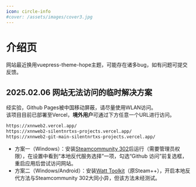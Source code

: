 ```yaml
---
icon: circle-info
#cover: /assets/images/cover3.jpg
---
```


# 介绍页

网站最近换用vuepress-theme-hope主题，可能存在诸多bug，如有问题可提交反馈。

## 2025.02.06 网站无法访问的临时解决方案

经实验，Github Pages被中国移动屏蔽，请尽量使用WLAN访问。  
该项目目前已部署至Vercel，**境外用户**可通过下方任意一个URL进行访问。  

```txt
https://xnnweb2.vercel.app/
https://xnnweb2-silentnrtxs-projects.vercel.app/
https://xnnweb2-git-main-silentnrtxs-projects.vercel.app/
```

- 方案一（Windows）：安装[Steamcommunity 302](https://www.dogfight360.com/blog/686/)后运行（需要管理员权限），在设置中看到“本地反代服务选择”一项，勾选“Github 访问”前复选框，重启应用后尝试访问网站。
- 方案二（Windows/Android）：安装[Watt Toolkit](https://steampp.net/)（原Steam++），开启本地反代方法与Steamcommunity 302大同小异，但该方法未经测试。

<div class="catalog-display-container">
  <Catalog base='/old/' />
</div>
